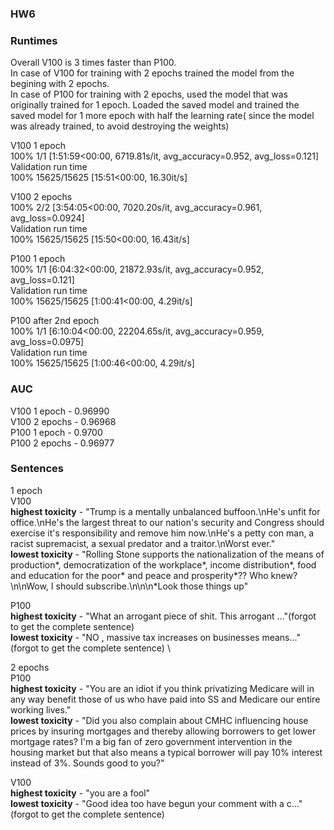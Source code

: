 ### HW6

### Runtimes

Overall V100 is 3 times faster than P100.\
In case of V100 for training with 2 epochs trained the model from the begining with 2 epochs.\
In case of P100 for training with 2 epochs, used the model that was originally trained for 1 epoch. Loaded the saved model and trained the saved model for 1 more epoch with half the learning rate( since the model was already trained, to avoid destroying the weights)


V100 1 epoch \
100% 1/1 [1:51:59<00:00, 6719.81s/it, avg_accuracy=0.952, avg_loss=0.121] \
Validation run time \
100% 15625/15625 [15:51<00:00, 16.30it/s]

V100 2 epochs \
100% 2/2 [3:54:05<00:00, 7020.20s/it, avg_accuracy=0.961, avg_loss=0.0924] \
Validation run time \
100% 15625/15625 [15:50<00:00, 16.43it/s]

P100 1 epoch \
100% 1/1 [6:04:32<00:00, 21872.93s/it, avg_accuracy=0.952, avg_loss=0.121] \
Validation run time \
100% 15625/15625 [1:00:41<00:00, 4.29it/s]

P100 after 2nd epoch \
100% 1/1 [6:10:04<00:00, 22204.65s/it, avg_accuracy=0.959, avg_loss=0.0975] \
Validation run time \
100% 15625/15625 [1:00:46<00:00, 4.29it/s]



### AUC
V100 1 epoch - 0.96990 \
V100 2 epochs - 0.96968 \
P100 1 epoch - 0.9700 \
P100 2 epochs - 0.96977

### Sentences

1 epoch \
V100 \
**highest toxicity** - "Trump is a mentally unbalanced buffoon.\nHe's unfit for office.\nHe's the largest threat to our nation's security and Congress should exercise it's responsibility and remove him now.\nHe's a petty con man, a racist supremacist, a sexual predator and a traitor.\nWorst ever." \
**lowest toxicity** - "Rolling Stone supports the nationalization of the means of production*, democratization of the workplace*, income distribution*, food and education for the poor* and peace and prosperity*??  Who knew?\n\nWow, I should subscribe.\n\n\n*Look those things up"

P100 \
**highest toxicity** - "What an arrogant piece of shit. This arrogant ..."(forgot to get the complete sentence) \
**lowest toxicity** - "NO , massive tax increases on businesses means..."(forgot to get the complete sentence) \

2 epochs \
P100 \
**highest toxicity** - "You are an idiot if you think privatizing Medicare will in any way benefit those of us who have paid into SS and Medicare our entire working lives."\
**lowest toxicity** - "Did you also complain about CMHC influencing house prices by insuring mortgages and thereby allowing borrowers to get lower mortgage rates?  I'm a big fan of zero government intervention in the housing market but that also means a typical borrower will pay 10% interest instead of 3%.  Sounds good to you?"

V100 \
**highest toxicity** - "you are a fool" \
**lowest toxicity** - "Good idea too have begun your comment with a c..." (forgot to get the complete sentence)




